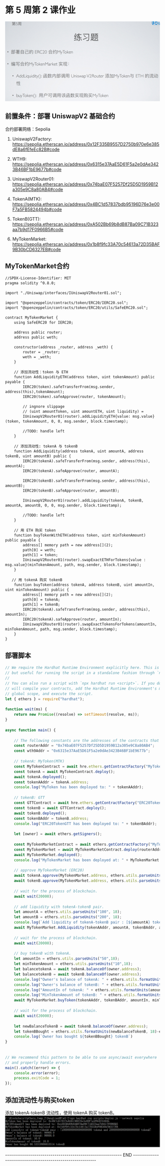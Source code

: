 # 第 5 周第 2 课作业
![w5-2](./IMG/Assignment_w5-2.png)
## 前置条件：部署 UniswapV2 基础合约

合约部署网络：Sepolia

1. UniswapV2Factory: <br>
https://sepolia.etherscan.io/address/0x12F335B9557D2750b970e6e385dE8a6fEfeEc82B#code<br>

2. WTH9:<br>
https://sepolia.etherscan.io/address/0x6315e37AaE5D61F5a2e0dAe3423B46BF1bE9677b#code<br>

3. UniswapV2Router01:<br>
https://sepolia.etherscan.io/address/0x74baE07F5257Df25D5D1959B12a305e9C8a80AB4#code<br>

4. TokenA(MTK):<br>
https://sepolia.etherscan.io/address/0x4BC1d57837bdb95196D76e3e00F7a5FB5824494b#code<br>

5. TokenB(GTT):<br>
https://sepolia.etherscan.io/address/0xA502Bb69b8dB87Ba09C71B323aa7b9d17F0966B5#code<br>

6. MyTokenMarket:<br>
https://sepolia.etherscan.io/address/0x1b8f9fc33A70c54613a72D35BAF9B30bCD6327EB#code<br>

## MyTokenMarket合约
```solidity
//SPDX-License-Identifier: MIT
pragma solidity ^0.8.0;

import "./Uniswap/interfaces/IUniswapV2Router01.sol";

import "@openzeppelin/contracts/token/ERC20/IERC20.sol";
import "@openzeppelin/contracts/token/ERC20/utils/SafeERC20.sol";

contract MyTokenMarket {
    using SafeERC20 for IERC20;

    address public router;
    address public weth;

    constructor(address _router, address _weth) {
        router = _router;
        weth = _weth;
    }

    // 添加流动性：token 与 ETH
    function AddLiquidityETH(address token, uint tokenAmount) public payable {
        IERC20(token).safeTransferFrom(msg.sender, address(this),tokenAmount);
        IERC20(token).safeApprove(router, tokenAmount);

        // ingnore slippage
        // (uint amountToken, uint amountETH, uint liquidity) = 
        IUniswapV2Router01(router).addLiquidityETH{value: msg.value}(token, tokenAmount, 0, 0, msg.sender, block.timestamp);

        //TODO: handle left
    }

    // 添加流动性: tokenA 与 tokenB
    function AddLiquidity(address tokenA, uint amountA, address tokenB, uint amountB) public {
        IERC20(tokenA).safeTransferFrom(msg.sender, address(this), amountA);
        IERC20(tokenA).safeApprove(router, amountA);

        IERC20(tokenB).safeTransferFrom(msg.sender, address(this), amountB);
        IERC20(tokenB).safeApprove(router, amountB);

        IUniswapV2Router01(router).addLiquidity(tokenA, tokenB, amountA, amountB, 0, 0, msg.sender, block.timestamp);

        //TODO: handle left
    }

    // 用 ETH 购买 token
    function buyTokenWithETH(address token, uint minTokenAmount) public payable {
        address[] memory path = new address[](2);
        path[0] = weth;
        path[1] = token;
        IUniswapV2Router01(router).swapExactETHForTokens{value : msg.value}(minTokenAmount, path, msg.sender, block.timestamp);
    }

   // 用 tokenA 购买 tokenB
    function buyToken(address tokenA, address tokenB, uint amountIn, uint minTokenAmount) public {
        address[] memory path = new address[](2);
        path[0] = tokenA;
        path[1] = tokenB;
        IERC20(tokenA).safeTransferFrom(msg.sender, address(this), amountIn);
        IERC20(tokenA).safeApprove(router, amountIn);
        IUniswapV2Router01(router).swapExactTokensForTokens(amountIn, minTokenAmount, path, msg.sender, block.timestamp);
    }
}
````
## 部署脚本
```javascript
// We require the Hardhat Runtime Environment explicitly here. This is optional
// but useful for running the script in a standalone fashion through `node <script>`.
//
// You can also run a script with `npx hardhat run <script>`. If you do that, Hardhat
// will compile your contracts, add the Hardhat Runtime Environment's members to the
// global scope, and execute the script.
let { ethers } = require("hardhat");

function wait(ms) {
    return new Promise((resolve) => setTimeout(resolve, ms));
}

async function main() {
    
    // The following constants are the addresses of the contracts that have already been deployed.
    const routerAddr = "0x74baE07F5257Df25D5D1959B12a305e9C8a80AB4";
    const wth9Addr = "0x6315e37AaE5D61F5a2e0dAe3423B46BF1bE9677b";

    // tokenA: MyToken(MTK)
    const MyTokenContract = await hre.ethers.getContractFactory("MyToken")
    const tokenA = await MyTokenContract.deploy();
    await tokenA.deployed();
    const tokenAAddr = tokenA.address;
    console.log("MyToken has been deployed to: " + tokenAAddr);

    // tokenB: GTT
    const GTTContract = await hre.ethers.getContractFactory("ERC20TokenGTT")
    const tokenB = await GTTContract.deploy();
    await tokenB.deployed();
    const tokenBAddr = tokenB.address;
    console.log("ERC20TokenGTT has been deployed to: " + tokenBAddr);

    let [owner] = await ethers.getSigners();       

    const MyTokenMarketContract = await ethers.getContractFactory("MyTokenMarket");
    const MyTokenMarket = await MyTokenMarketContract.deploy(routerAddr, wth9Addr);
    await MyTokenMarket.deployed();
    console.log("MyTokenMarket has been deployed at: " + MyTokenMarket.address);

    // approve MyTokenMarket (ERC20)
    await tokenA.approve(MyTokenMarket.address, ethers.utils.parseUnits("50000",18));
    await tokenB.approve(MyTokenMarket.address, ethers.utils.parseUnits("50000",18));

    // wait for the process of blockchain.
    await wait(20000);

    // add liquidity with tokenA-tokenB pair.
    let amountA = ethers.utils.parseUnits("100", 18);
    let amountB = ethers.utils.parseUnits("200", 18);
    console.log(`Add liquidity of tokenA-tokenB pair : [${amountA} tokenA and ${amountB} tokenB]`);
    await MyTokenMarket.AddLiquidity(tokenAAddr, amountA, tokenBAddr, amountB);
    
    // wait for the process of blockchain.
    await wait(20000);

    // buy tokenB with tokenA.
    let amountIn = ethers.utils.parseUnits("50",18);
    let minTokenAmount = ethers.utils.parseUnits("10",18);
    let balancetokenA = await tokenA.balanceOf(owner.address);
    let balancetokenB = await tokenB.balanceOf(owner.address);
    console.log("Owner's balance of tokenA: " + ethers.utils.formatUnits(balancetokenA, 18));
    console.log("Owner's balance of tokenB: " + ethers.utils.formatUnits(balancetokenB, 18));
    console.log("AmountIn of tokenA: " + ethers.utils.formatUnits(amountIn, 18));
    console.log("MinTokenAmount of tokenB: " + ethers.utils.formatUnits(minTokenAmount, 18));
    await MyTokenMarket.buyToken(tokenAAddr, tokenBAddr, amountIn, minTokenAmount);

    // wait for the process of blockchain.
    await wait(20000);

    let newBalanceTokenB = await tokenB.balanceOf(owner.address);
    let tokenBBought = ethers.utils.formatUnits(newBalanceTokenB, 18)-ethers.utils.formatUnits(balancetokenB, 18);
    console.log(`Owner has bought ${tokenBBought} tokenB`)
}


// We recommend this pattern to be able to use async/await everywhere
// and properly handle errors.
main().catch((error) => {
    console.error(error);
    process.exitCode = 1;
});
```

## 添加流动性与购买token
添加 tokenA-tokenB 流动性，使用 tokenA 购买 tokenB。
![w5-2](./IMG/addLiquidity&buyToken.png)



-----------------------------------------------------------  END  -----------------------------------------------------------

